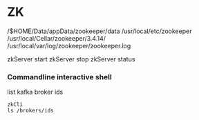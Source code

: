 # ZK
/$HOME/Data/appData/zookeeper/data
/usr/local/etc/zookeeper
/usr/local/Cellar/zookeeper/3.4.14/
/usr/local/var/log/zookeeper/zookeeper.log

zkServer start
zkServer stop
zkServer status

### Commandline interactive shell
list kafka broker ids
```console
zkCli
ls /brokers/ids
```
